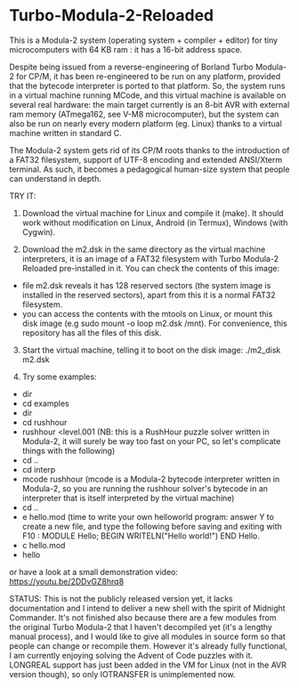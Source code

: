 # Turbo-Modula-2-Reloaded

This is a Modula-2 system (operating system + compiler + editor) for tiny microcomputers with 64 KB ram : it has a 16-bit address space.

Despite being issued from a reverse-engineering of Borland Turbo Modula-2 for CP/M, it has been re-engineered to be run on any platform, provided that the bytecode interpreter is ported to that platform. So, the system runs in a virtual machine running MCode, and this virtual machine is available on several real hardware: the main target currently is an 8-bit AVR with external ram memory (ATmega162, see V-M8 microcomputer), but the system can also be run on nearly every modern platform (eg. Linux) thanks to a virtual machine written in standard C.

The Modula-2 system gets rid of its CP/M roots thanks to the introduction of a FAT32 filesystem, support of UTF-8 encoding and extended ANSI/Xterm terminal. As such, it becomes a pedagogical human-size system that people can understand in depth.

TRY IT:

1. Download the virtual machine for Linux and compile it (make). It should work without modification on Linux, Android (in Termux), Windows (with Cygwin).

2. Download the m2.dsk in the same directory as the virtual machine interpreters, it is an image of a FAT32 filesystem with Turbo Modula-2 Reloaded pre-installed in it. You can check the contents of this image:

- file m2.dsk reveals it has 128 reserved sectors (the system image is installed in the reserved sectors), apart from this it is a normal FAT32 filesystem.
- you can access the contents with the mtools on Linux, or mount this disk image (e.g sudo mount -o loop m2.dsk /mnt). For convenience, this repository has all the files of this disk.

3. Start the virtual machine, telling it to boot on the disk image:
./m2_disk m2.dsk

4. Try some examples:
- dir
- cd examples
- dir
- cd rushhour
- rushhour <level.001  (NB: this is a RushHour puzzle solver written in Modula-2, it will surely be way too fast on your PC, so let's complicate things with the following)
- cd ..
- cd interp
- mcode rushhour (mcode is a Modula-2 bytecode interpreter written in Modula-2, so you are running the rushhour solver's bytecode in an interpreter that is itself interpreted by the virtual machine)
- cd ..
- e hello.mod (time to write your own helloworld program: answer Y to create a new file, and type the following before saving and exiting with F10 :
MODULE Hello;
BEGIN
  WRITELN("Hello world!")
END Hello.
- c hello.mod
- hello

or have a look at a small demonstration video: https://youtu.be/2DDvGZ8hrq8

STATUS:
This is not the publicly released version yet, it lacks documentation and I intend to deliver a new shell with the spirit of Midnight Commander.
It's not finished also because there are a few modules from the original Turbo Modula-2 that I haven't decompiled yet (it's a lengthy manual process), and I would like to give all modules in source form so that people can change or recompile them.
However it's already fully functional, I am currently enjoying solving the Advent of Code puzzles with it.
LONGREAL support has just been added in the VM for Linux (not in the AVR version though), so only IOTRANSFER is unimplemented now.
